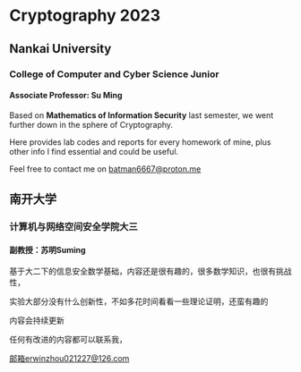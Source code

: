 #  Cryptography 2023
## Nankai University
###  College of Computer and Cyber Science Junior
#### Associate Professor: Su Ming

Based on **Mathematics of Information Security** last semester, we went further down in the sphere of Cryptography.

Here provides lab codes and reports for every homework of mine, plus other info I find essential and could be useful.

Feel free to contact me on batman6667@proton.me







## 南开大学

### 计算机与网络空间安全学院大三

#### 副教授：苏明Suming

基于大二下的信息安全数学基础，内容还是很有趣的，很多数学知识，也很有挑战性，

实验大部分没有什么创新性，不如多花时间看看一些理论证明，还蛮有趣的

内容会持续更新

任何有改进的内容都可以联系我，

邮箱erwinzhou021227@126.com
